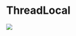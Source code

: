 # ThreadLocal

![](https://upload-images.jianshu.io/upload_images/4943997-cac8c7ca612012f7.png?imageMogr2/auto-orient/strip%7CimageView2/2/w/780/format/webp)

